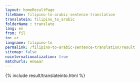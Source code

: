 ```yaml
---
layout: homeResultPage
fileName: filipino-to-arabic-sentence-translation
translatein: filipino_to_arabic
folderName : translate
lang: en
from: fil
to: ar
langname: filipino-to
permalink: /filipino-to-arabic-sentence-translation/result
sitemap: false
nointernationalization: true
matchurls: en&&ar
---
```

{% include result/translateinto.html %}

<script src="/js/result/translation.js" data-foldername="{{page.folderName}}" data-lang="{{page.lang}}"></script>
